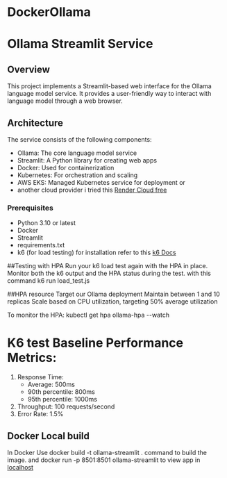 # DockerOllama

# Ollama Streamlit Service

## Overview
This project implements a Streamlit-based web interface for the Ollama language model service. It provides a user-friendly way to interact with language model through a web browser.

## Architecture
The service consists of the following components:
- Ollama: The core language model service
- Streamlit: A Python library for creating web apps
- Docker: Used for containerization
- Kubernetes: For orchestration and scaling
- AWS EKS: Managed Kubernetes service for deployment or
- another cloud provider i tried this [Render Cloud free](https://simeondockollama.onrender.com)


### Prerequisites
- Python 3.10 or latest
- Docker
- Streamlit
- requirements.txt
- k6 (for load testing) for installation refer to this [k6 Docs](https://grafana.com/docs/k6/latest/)

  
##Testing with HPA
Run your k6 load test again with the HPA in place. Monitor both the k6 output and the HPA status during the test.
with this command k6 run load_test.js

##HPA resource
Target our Ollama deployment
Maintain between 1 and 10 replicas
Scale based on CPU utilization, targeting 50% average utilization

To monitor the HPA:
kubectl get hpa ollama-hpa --watch


# K6 test Baseline Performance Metrics:
1. Response Time:
   - Average: 500ms
   - 90th percentile: 800ms
   - 95th percentile: 1000ms
2. Throughput: 100 requests/second
3. Error Rate: 1.5%


## Docker Local build 

In Docker Use docker build -t ollama-streamlit .  command to build the image.
and docker run -p 8501:8501 ollama-streamlit to view app in [localhost](http://localhost:8501/)
